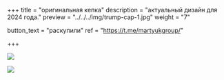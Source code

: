 +++
title = "оригинальная кепка"
description = "актуальный дизайн для 2024 года." 
preview = "../../../img/trump-cap-1.jpg"
weight = "7"

button_text = "раскупили"
ref = "https://t.me/martyukgroup/"

+++

![](../../../img/trump-cap-1.jpg)

![](../../../img/trump-cap-2.jpg)